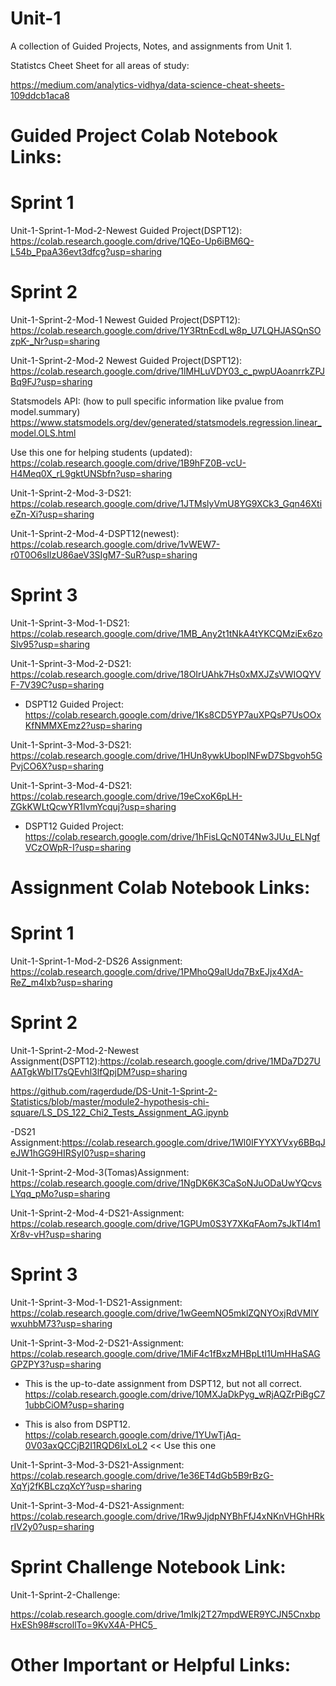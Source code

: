 # Unit-1
A collection of Guided Projects, Notes, and assignments from Unit 1.

Statistcs Cheet Sheet for all areas of study:

https://medium.com/analytics-vidhya/data-science-cheat-sheets-109ddcb1aca8

# Guided Project Colab Notebook Links:

# Sprint 1
Unit-1-Sprint-1-Mod-2-Newest Guided Project(DSPT12):
https://colab.research.google.com/drive/1QEo-Up6iBM6Q-L54b_PpaA36evt3dfcg?usp=sharing

# Sprint 2

Unit-1-Sprint-2-Mod-1 Newest Guided Project(DSPT12):
https://colab.research.google.com/drive/1Y3RtnEcdLw8p_U7LQHJASQnSOzpK-_Nr?usp=sharing

Unit-1-Sprint-2-Mod-2 Newest Guided Project(DSPT12):
https://colab.research.google.com/drive/1lMHLuVDY03_c_pwpUAoanrrkZPJBq9FJ?usp=sharing

Statsmodels API: (how to pull specific information like pvalue from model.summary)
https://www.statsmodels.org/dev/generated/statsmodels.regression.linear_model.OLS.html

Use this one for helping students (updated):
https://colab.research.google.com/drive/1B9hFZ0B-vcU-H4Meq0X_rL9gktUNSbfn?usp=sharing

Unit-1-Sprint-2-Mod-3-DS21: https://colab.research.google.com/drive/1JTMslyVmU8YG9XCk3_Gqn46XtieZn-Xi?usp=sharing

Unit-1-Sprint-2-Mod-4-DSPT12(newest): https://colab.research.google.com/drive/1vWEW7-r0T0O6sIlzU86aeV3SIgM7-SuR?usp=sharing

# Sprint 3

Unit-1-Sprint-3-Mod-1-DS21: https://colab.research.google.com/drive/1MB_Any2t1tNkA4tYKCQMziEx6zoSlv95?usp=sharing

Unit-1-Sprint-3-Mod-2-DS21: https://colab.research.google.com/drive/18OIrUAhk7Hs0xMXJZsVWIOQYVF-7V39C?usp=sharing

- DSPT12 Guided Project: https://colab.research.google.com/drive/1Ks8CD5YP7auXPQsP7UsOOxKfNMMXEmz2?usp=sharing

Unit-1-Sprint-3-Mod-3-DS21: https://colab.research.google.com/drive/1HUn8ywkUbopINFwD7Sbgvoh5GPvjCO6X?usp=sharing

Unit-1-Sprint-3-Mod-4-DS21: https://colab.research.google.com/drive/19eCxoK6pLH-ZGkKWLtQcwYR1lvmYcquj?usp=sharing

- DSPT12 Guided Project: https://colab.research.google.com/drive/1hFisLQcN0T4Nw3JUu_ELNgfVCzOWpR-I?usp=sharing


# Assignment Colab Notebook Links:

# Sprint 1

Unit-1-Sprint-1-Mod-2-DS26 Assignment: https://colab.research.google.com/drive/1PMhoQ9aIUdq7BxEJjx4XdA-ReZ_m4Ixb?usp=sharing

# Sprint 2

Unit-1-Sprint-2-Mod-2-Newest Assignment(DSPT12):https://colab.research.google.com/drive/1MDa7D27UAATgkWbIT7sQEvhl3lfQpjDM?usp=sharing

https://github.com/ragerdude/DS-Unit-1-Sprint-2-Statistics/blob/master/module2-hypothesis-chi-square/LS_DS_122_Chi2_Tests_Assignment_AG.ipynb

-DS21 Assignment:https://colab.research.google.com/drive/1Wl0IFYYXYVxy6BBqJeJW1hGG9HIRSyI0?usp=sharing

Unit-1-Sprint-2-Mod-3(Tomas)Assignment: https://colab.research.google.com/drive/1NgDK6K3CaSoNJuODaUwYQcvsLYqq_pMo?usp=sharing

Unit-1-Sprint-2-Mod-4-DS21-Assignment: https://colab.research.google.com/drive/1GPUm0S3Y7XKqFAom7sJkTl4m1Xr8v-vH?usp=sharing


# Sprint 3

Unit-1-Sprint-3-Mod-1-DS21-Assignment: https://colab.research.google.com/drive/1wGeemNO5mklZQNYOxjRdVMlYwxuhbM73?usp=sharing

Unit-1-Sprint-3-Mod-2-DS21-Assignment: https://colab.research.google.com/drive/1MiF4c1fBxzMHBpLtI1UmHHaSAGGPZPY3?usp=sharing

- This is the up-to-date assignment from DSPT12, but not all correct.
https://colab.research.google.com/drive/10MXJaDkPyg_wRjAQZrPiBgC71ubbCiOM?usp=sharing

- This is also from DSPT12. https://colab.research.google.com/drive/1YUwTjAq-0V03axQCCjB2I1RQD6IxLoL2  << Use this one

Unit-1-Sprint-3-Mod-3-DS21-Assignment: https://colab.research.google.com/drive/1e36ET4dGb5B9rBzG-XqYj2fKBLczqXcY?usp=sharing

Unit-1-Sprint-3-Mod-4-DS21-Assignment: https://colab.research.google.com/drive/1Rw9JjdpNYBhFfJ4xNKnVHGhHRkrIV2y0?usp=sharing






# Sprint Challenge Notebook Link:
Unit-1-Sprint-2-Challenge:

https://colab.research.google.com/drive/1mIkj2T27mpdWER9YCJN5CnxbpHxESh98#scrollTo=9KvX4A-PHC5_



# Other Important or Helpful Links:
